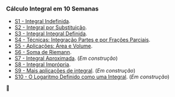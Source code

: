 ### Cálculo Integral em 10 Semanas

- [S1 - Integral Indefinida](https://ldsufrpe.github.io/calculo/S1/).
- [S2 - Integral por Substituição](https://ldsufrpe.github.io/calculo/S2/).
- [S3 - Integral Integral Definida](https://ldsufrpe.github.io/calculo/S3/).
- [S4 - Técnicas: Integração Partes e por Frações Parciais](https://ldsufrpe.github.io/calculo/S4/).
- [S5 - Aplicações: Área e Volume](https://ldsufrpe.github.io/calculo/S5/).
- [S6 - Soma de Riemann](https://ldsufrpe.github.io/calculo/S6/).
- [S7 - Integral Aproximada](https://ldsufrpe.github.io/calculo/S7/). (*Em construção*)
- [S8 - Integral Imprópria](https://ldsufrpe.github.io/calculo/S8/).
- [S9 - Mais aplicações de integral](https://ldsufrpe.github.io/calculo/S9/). (*Em construção*)
- [S10 - O Logaritmo Definido como uma Integral](https://ldsufrpe.github.io/calculo/S10/). (*Em construção*)

🔗
